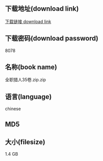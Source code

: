 ## 下载地址(download link)
[下载链接 download link](https://tutu365.netlify.app/?s=%E5%85%A8%E8%81%8C%E7%8C%8E%E4%BA%BA35%E5%8D%B7.zip)

## 下载密码(download password)
8078

## 名称(book name)
全职猎人35卷.zip.zip

## 语言(language)
chinese

## MD5


## 大小(filesize)
1.4 GB
